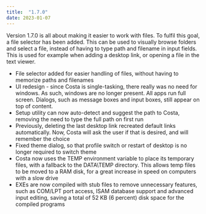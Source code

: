 ```yaml
---
title:  "1.7.0"
date: 2023-01-07
---
```

Version 1.7.0 is all about making it easier to work with files. To fulfil this goal, a file selector has been added. This can be used to visually browse folders and select a file, instead of having to type path and filename in input fields. This is used for example when adding a desktop link, or opening a file in the text viewer.

- File selector added for easier handling of files, without having to memorize paths and filenames
- UI redesign - since Costa is single-tasking, there really was no need for windows. As such, windows are no longer present. All apps run full screen. Dialogs, such as message boxes and input boxes, still appear on top of content.
- Setup utility can now auto-detect and suggest the path to Costa, removing the need to type the full path on first run
- Previously, deleting the last desktop link recreated default links automatically. Now, Costa will ask the user if that is desired, and will remember the choice
- Fixed theme dialog, so that profile switch or restart of desktop is no longer required to switch theme
- Costa now uses the TEMP environment variable to place its temporary files, with a fallback to the DATA\TEMP directory. This allows temp files to be moved to a RAM disk, for a great increase in speed on computers with a slow drive
- EXEs are now compiled with stub files to remove unnecessary features, such as COM/LPT port access, ISAM database support and advanced input editing, saving a total of 52 KB (6 percent) disk space for the compiled programs

